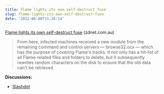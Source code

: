 ```yaml
---
title: Flame lights its own self-destruct fuse
slug: flame-lights-its-own-self-destruct-fuse
date: '2012-06-08T11:26:14'
---
```


[Flame lights its own self-destruct fuse](http://www.zdnet.com.au/flame-lights-its-own-self-destruct-fuse-339339334.htm) (zdnet.com.au)

> From here, infected machines received a new module from the remaining command and control servers — browse32.ocx — which has the purpose of covering Flame's tracks. It not only has a hit-list of all Flame-related files and folders to delete, but it subsequently rewrites random characters on the disk to ensure that the old data can't be retrieved.

<!--more-->

**Discussions:**

* [Slashdot](http://it.slashdot.org/story/12/06/08/013204/flame-malware-authors-hit-self-destruct)
